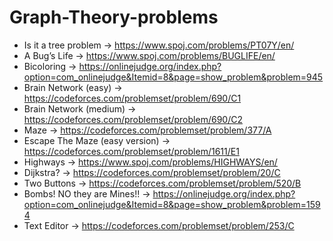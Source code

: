 # Graph-Theory-problems
- Is it a tree problem -> https://www.spoj.com/problems/PT07Y/en/
- A Bug’s Life         -> https://www.spoj.com/problems/BUGLIFE/en/
- Bicoloring -> https://onlinejudge.org/index.php?option=com_onlinejudge&Itemid=8&page=show_problem&problem=945
- Brain Network (easy) -> https://codeforces.com/problemset/problem/690/C1
- Brain Network (medium) -> https://codeforces.com/problemset/problem/690/C2
- Maze -> https://codeforces.com/problemset/problem/377/A
- Escape The Maze (easy version) -> https://codeforces.com/problemset/problem/1611/E1
- Highways -> https://www.spoj.com/problems/HIGHWAYS/en/
- Dijkstra? -> https://codeforces.com/problemset/problem/20/C
- Two Buttons -> https://codeforces.com/problemset/problem/520/B
- Bombs! NO they are Mines!! -> https://onlinejudge.org/index.php?option=com_onlinejudge&Itemid=8&page=show_problem&problem=1594
- Text Editor -> https://codeforces.com/problemset/problem/253/C
